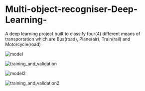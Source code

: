 # Multi-object-recogniser-Deep-Learning-
A deep learning project built to classify four(4) different means of transportation which are Bus(road), Plane(air), Train(rail) and  Motorcycle(road)

![model](https://user-images.githubusercontent.com/72225471/171448004-513e0157-7efe-44aa-a7df-debecf442974.png)

![training_and_validation](https://user-images.githubusercontent.com/72225471/171448102-991484f9-87fe-4873-99c9-ba1d91474a62.png)

![model2](https://user-images.githubusercontent.com/72225471/171448149-68cfc6d5-e00c-4690-a62b-afbeb5f03ec1.png)

![training_and_validation2](https://user-images.githubusercontent.com/72225471/171448177-8624840c-ae74-4814-a44c-86bd52871b53.png)


